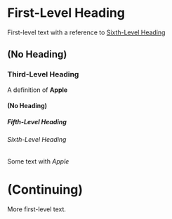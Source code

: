 # First-Level Heading

First-level text with a reference to [Sixth-Level Heading](#sixth-level-heading)

## (No Heading)

### Third-Level Heading

A definition of **Apple**

#### (No Heading)

##### Fifth-Level Heading

###### Sixth-Level Heading

Some text with _Apple_

# (Continuing)

More first-level text.
